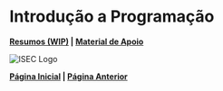 # Introdução a Programação

**[Resumos (WIP)](#) | [Material de Apoio](https://github.com/TheForgottened/licenciatura-engenharia-informatica/tree/IP-19-20)**

![ISEC Logo](https://moodle.isec.pt/moodle/pluginfile.php/1/theme_adaptable/logo/1581343866/logo.png)

**[Página Inicial](../../../index.md) | [Página Anterior](../1stSemester.md)**
